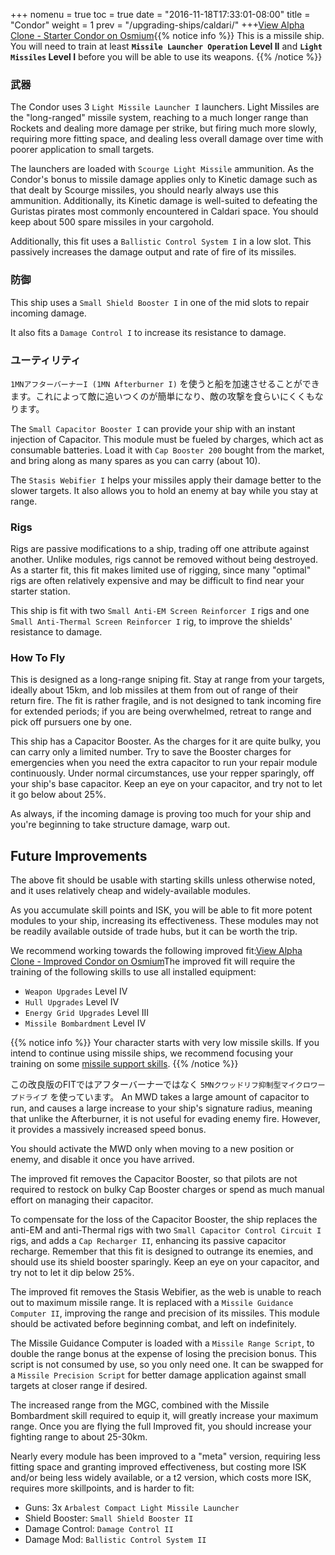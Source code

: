 +++ nomenu = true toc = true date = "2016-11-18T17:33:01-08:00" title = "Condor" weight = 1 prev = "/upgrading-ships/caldari/" +++<object type="image/svg+xml" data="https://o.smium.org/api/convert/118484/svg/118484-alpha-clone---starter-condor.svg?privatetoken=546979529847996416"><a href="https://o.smium.org/loadout/private/118484/546979529847996416">View Alpha Clone - Starter Condor on Osmium</a></object>{{% notice info %}} This is a missile ship. You will need to train at least **`Missile Launcher Operation` Level II** and **`Light Missiles` Level I** before you will be able to use its weapons. {{% /notice %}}

### 武器

The Condor uses 3 `Light Missile Launcher I` launchers. Light Missiles are the "long-ranged" missile system, reaching to a much longer range than Rockets and dealing more damage per strike, but firing much more slowly, requiring more fitting space, and dealing less overall damage over time with poorer application to small targets.

The launchers are loaded with `Scourge Light Missile` ammunition. As the Condor's bonus to missile damage applies only to Kinetic damage such as that dealt by Scourge missiles, you should nearly always use this ammunition. Additionally, its Kinetic damage is well-suited to defeating the Guristas pirates most commonly encountered in Caldari space. You should keep about 500 spare missiles in your cargohold.

Additionally, this fit uses a `Ballistic Control System I` in a low slot. This passively increases the damage output and rate of fire of its missiles.

### 防御

This ship uses a `Small Shield Booster I` in one of the mid slots to repair incoming damage.

It also fits a `Damage Control I` to increase its resistance to damage.

### ユーティリティ

`1MNアフターバーナーI (1MN Afterburner I)` を使うと船を加速させることができます。これによって敵に追いつくのが簡単になり、敵の攻撃を食らいにくくもなります。

The `Small Capacitor Booster I` can provide your ship with an instant injection of Capacitor. This module must be fueled by charges, which act as consumable batteries. Load it with `Cap Booster 200` bought from the market, and bring along as many spares as you can carry (about 10).

The `Stasis Webifier I` helps your missiles apply their damage better to the slower targets. It also allows you to hold an enemy at bay while you stay at range.

### Rigs

Rigs are passive modifications to a ship, trading off one attribute against another. Unlike modules, rigs cannot be removed without being destroyed. As a starter fit, this fit makes limited use of rigging, since many "optimal" rigs are often relatively expensive and may be difficult to find near your starter station.

This ship is fit with two `Small Anti-EM Screen Reinforcer I` rigs and one `Small Anti-Thermal Screen Reinforcer I` rig, to improve the shields' resistance to damage.

### How To Fly

This is designed as a long-range sniping fit. Stay at range from your targets, ideally about 15km, and lob missiles at them from out of range of their return fire. The fit is rather fragile, and is not designed to tank incoming fire for extended periods; if you are being overwhelmed, retreat to range and pick off pursuers one by one.

This ship has a Capacitor Booster. As the charges for it are quite bulky, you can carry only a limited number. Try to save the Booster charges for emergencies when you need the extra capacitor to run your repair module continuously. Under normal circumstances, use your repper sparingly, off your ship's base capacitor. Keep an eye on your capacitor, and try not to let it go below about 25%.

As always, if the incoming damage is proving too much for your ship and you're beginning to take structure damage, warp out.

## Future Improvements

The above fit should be usable with starting skills unless otherwise noted, and it uses relatively cheap and widely-available modules.

As you accumulate skill points and ISK, you will be able to fit more potent modules to your ship, increasing its effectiveness. These modules may not be readily available outside of trade hubs, but it can be worth the trip.

We recommend working towards the following improved fit:<object type="image/svg+xml" data="https://o.smium.org/api/convert/118485/svg/118485-alpha-clone---improved-condor.svg?privatetoken=1178552409140494336"><a href="https://o.smium.org/loadout/private/118485/1178552409140494336">View Alpha Clone - Improved Condor on Osmium</a></object>The improved fit will require the training of the following skills to use all installed equipment:

- `Weapon Upgrades` Level IV
- `Hull Upgrades` Level IV
- `Energy Grid Upgrades` Level III
- `Missile Bombardment` Level IV

{{% notice info %}} Your character starts with very low missile skills. If you intend to continue using missile ships, we recommend focusing your training on some [missile support skills](/training/combat/#missile-skills). {{% /notice %}}

この改良版のFITではアフターバーナーではなく `5MNクワッドリフ抑制型マイクロワープドライブ` を使っています。 An MWD takes a large amount of capacitor to run, and causes a large increase to your ship's signature radius, meaning that unlike the Afterburner, it is not useful for evading enemy fire. However, it provides a massively increased speed bonus.

You should activate the MWD only when moving to a new position or enemy, and disable it once you have arrived.

The improved fit removes the Capacitor Booster, so that pilots are not required to restock on bulky Cap Booster charges or spend as much manual effort on managing their capacitor.

To compensate for the loss of the Capacitor Booster, the ship replaces the anti-EM and anti-Thermal rigs with two `Small Capacitor Control Circuit I` rigs, and adds a `Cap Recharger II`, enhancing its passive capacitor recharge. Remember that this fit is designed to outrange its enemies, and should use its shield booster sparingly. Keep an eye on your capacitor, and try not to let it dip below 25%.

The improved fit removes the Stasis Webifier, as the web is unable to reach out to maximum missile range. It is replaced with a `Missile Guidance Computer II`, improving the range and precision of its missiles. This module should be activated before beginning combat, and left on indefinitely.

The Missile Guidance Computer is loaded with a `Missile Range Script`, to double the range bonus at the expense of losing the precision bonus. This script is not consumed by use, so you only need one. It can be swapped for a `Missile Precision Script` for better damage application against small targets at closer range if desired.

The increased range from the MGC, combined with the Missile Bombardment skill required to equip it, will greatly increase your maximum range. Once you are flying the full Improved fit, you should increase your fighting range to about 25-30km.

Nearly every module has been improved to a "meta" version, requiring less fitting space and granting improved effectiveness, but costing more ISK and/or being less widely available, or a t2 version, which costs more ISK, requires more skillpoints, and is harder to fit:

- Guns: 3x `Arbalest Compact Light Missile Launcher`
- Shield Booster: `Small Shield Booster II`
- Damage Control: `Damage Control II`
- Damage Mod: `Ballistic Control System II`